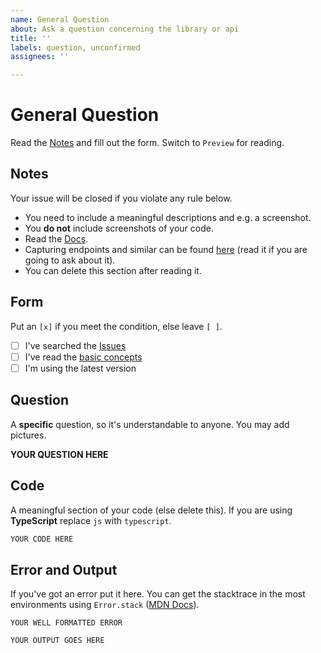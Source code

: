 ```yaml
---
name: General Question
about: Ask a question concerning the library or api
title: ''
labels: question, unconfirmed
assignees: ''

---
```


# General Question
Read the [Notes](#notes) and fill out the form.
Switch to `Preview` for reading.

## Notes
Your issue will be closed if you violate any rule below.
 - You need to include a meaningful descriptions and e.g. a screenshot.
 - You **do not** include screenshots of your code.
 - Read the [Docs](https://github.com/dilame/instagram-private-api/tree/master/docs).
 - Capturing endpoints and similar can be found [here](https://github.com/dilame/instagram-private-api/blob/master/CONTRIBUTING.md)
 (read it if you are going to ask about it).
 - You can delete this section after reading it.
 
## Form
Put an `[x]` if you meet the condition, else leave `[ ]`.
 - [ ] I've searched the [Issues](https://github.com/dilame/instagram-private-api/issues)
 - [ ] I've read the [basic concepts](https://github.com/dilame/instagram-private-api#basic-concepts)
 - [ ] I'm using the latest version
 
## Question
A **specific** question, so it's understandable to anyone.
You may add pictures.

**YOUR QUESTION HERE**

## Code
A meaningful section of your code (else delete this). If you are using **TypeScript** replace `js` with `typescript`.

```js
YOUR CODE HERE
```

## Error and Output
If you've got an error put it here.
You can get the stacktrace in the most environments using 
`Error.stack` ([MDN Docs](https://developer.mozilla.org/en-US/docs/Web/JavaScript/Reference/Global_Objects/Error/stack)).

```
YOUR WELL FORMATTED ERROR
```

```
YOUR OUTPUT GOES HERE
```
